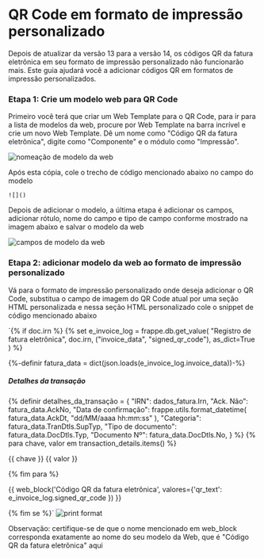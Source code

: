 # QR Code em formato de impressão personalizado



Depois de atualizar da versão 13 para a versão 14, os códigos QR da fatura eletrônica em seu formato de impressão personalizado não funcionarão mais. Este guia ajudará você a adicionar códigos QR em formatos de impressão personalizados.


### Etapa 1: Crie um modelo web para QR Code


Primeiro você terá que criar um Web Template para o QR Code, para ir para a lista de modelos da web, procure por Web Template na barra incrível e crie um novo Web Template. Dê um nome como "Código QR da fatura eletrônica", digite como "Componente" e o módulo como "Impressão".


![nomeação de modelo da web](/private/files/web-template-naming.png)


Após esta cópia, cole o trecho de código mencionado abaixo no campo do modelo



```
![]()

```

Depois de adicionar o modelo, a última etapa é adicionar os campos, adicionar rótulo, nome do campo e tipo de campo conforme mostrado na imagem abaixo e salvar o modelo da web


![campos de modelo da web](/private/files/web-template-fields.png)


### Etapa 2: adicionar modelo da web ao formato de impressão personalizado


Vá para o formato de impressão personalizado onde deseja adicionar o QR Code, substitua o campo de imagem do QR Code atual por uma seção HTML personalizada e nessa seção HTML personalizado cole o snippet de código mencionado abaixo


`{% if doc.irn %}
{% set e_invoice_log = frappe.db.get_value(
 "Registro de fatura eletrônica", doc.irn, ("invoice_data", "signed_qr_code"), as_dict=True
) %}

{%-definir fatura_data = dict(json.loads(e_invoice_log.invoice_data))-%}

##### **Detalhes da transação**




 {%
 definir detalhes\_da\_transação = {
 "IRN": dados\_fatura.Irn,
 "Ack. Não": fatura\_data.AckNo,
 "Data de confirmação": frappe.utils.format\_datetime(
 fatura\_data.AckDt, "dd/MM/aaaa hh:mm:ss"
 ),
 "Categoria": fatura\_data.TranDtls.SupTyp,
 "Tipo de documento": fatura\_data.DocDtls.Typ,
 "Documento Nº": fatura\_data.DocDtls.No,
 }
 %}
 {% para chave, valor em transaction\_details.items() %}
 
&lcub;&lcub; chave }}
&lcub;&lcub; valor }}

 {% fim para %}


 &lcub;&lcub; web\_block('Código QR da fatura eletrônica', valores={'qr\_text': e\_invoice\_log.signed\_qr\_code }) }}



{% fim se %}`
![print format](/private/files/print-format.png)


Observação: certifique-se de que o nome mencionado em web\_block corresponda exatamente ao nome do seu modelo da Web, que é "Código QR da fatura eletrônica" aqui



